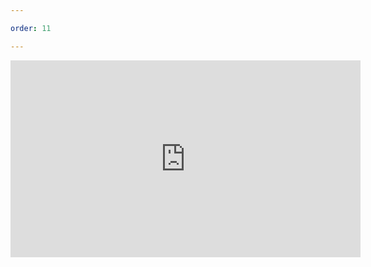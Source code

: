 ```yaml
---

order: 11

---
```


<iframe width="560" 
        height="315" 
        src="https://www.youtube.com/embed/N2zK3sAtr-4" 
        frameborder="0" 
        allow="accelerometer; autoplay; encrypted-media; gyroscope; picture-in-picture" 
        allowfullscreen>
</iframe>

